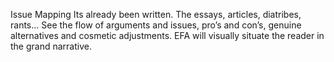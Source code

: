 Issue Mapping
Its already been written. The essays, articles, diatribes, rants…   See the flow of arguments and issues, pro’s and con’s, genuine alternatives and cosmetic adjustments. 
EFA will visually situate the reader in the grand narrative.